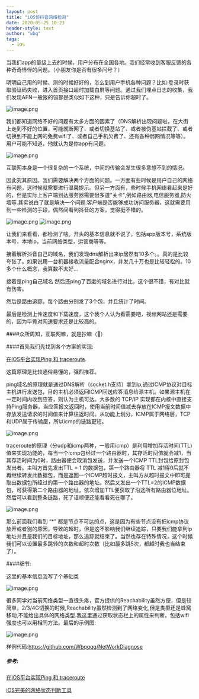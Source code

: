 ```yaml
---
layout: post
title: "iOS仿抖音网络检测"
date: 2020-05-25 10:23
header-style: text
author: "wbq"
tags: 
  - iOS
---
```


当我们app的量级上去的时候，用户分布在全国各地。我们经常收到客服反馈的各种奇奇怪怪的问题。（小朋友你是否有很多问号？）



明明自己用的时候、测的时候好好的，怎么到用户手机各种问题？比如:登录时获取验证码失败，进入首页接口超时加载白屏等问题。通过我们埋点日志的收集，我们发现AFN一般报的错都是类似如下这种，只是告诉你超时了。

![image.png](https://upload-images.jianshu.io/upload_images/2782305-7f3c875fac07777c.png?imageMogr2/auto-orient/strip%7CimageView2/2/w/1240)


我们都知道网络不好的问题有太多方面的因素了（DNS解析出现问题啦，在大街上走到不好的位置，可能就断网了、或者切换基站了、或者被伪基站拦截了、或者切换到不能上网的免费wifi了、或者自己手机欠费了、还有各种弱网情况等等）。用户可能不知道，他就认为是你app有问题。

![image.png](https://upload-images.jianshu.io/upload_images/2782305-813616753d0d1991.png?imageMogr2/auto-orient/strip%7CimageView2/2/w/1240)

互联网本身是一个很复杂的一个系统，中间的传输会发生很多意想不到的情况。

因此究其原因。我们需要解决两个方面的问题。一方面有些时候是用户自己的网络有问题，这时候就需要进行温馨提示。但另一方面有，些时候手机网络看起来是好的，但是实际上客户端到达服务器需要很多道"关卡",例如路由器,电信服务器,防火墙等.其实说白了就是解决一个问题:客户端是否能够成功访问服务器，这就需要用到一些检测的手段，偶然间看到抖音的方案，觉得挺不错的。



![image.png](https://upload-images.jianshu.io/upload_images/2782305-3d3c13b8aa86ce96.png?imageMogr2/auto-orient/strip%7CimageView2/2/w/1240)
![image.png](https://upload-images.jianshu.io/upload_images/2782305-2b51e2caa83cc528.png?imageMogr2/auto-orient/strip%7CimageView2/2/w/1240)



让我们来看看，都检测了啥。开头的基本信息就不说了，包括app版本号，系统版本号，本地ip，当前网络类型，运营商等等。

接着解析抖音自己的域名，我们发现dns解析出来ip居然有10多个。。真的是比较夸张了。如果说用一台机器接收流量配合nginx，并发几十万也是比较轻松的。10多个什么概念，我算数不太好...

接着是ping自己域名 然后还ping了百度的域名进行对比，这个很不错，有对比就有伤害。

然后是路由追踪，每个路由分别发了3个包，并且统计了时间。

最后是检测上传速度和下载速度，这个我个人认为看需要吧，视频网站还是需要的，因为毕竟对网速要求还是比较高的。




####众所周知，互联网嘛，就是抄嘛（🐶）

####首先我们先找到各个方案的实现:

 [在IOS平台实现Ping 和 traceroute](https://www.jianshu.com/p/dc15cd8acdfe).

这篇原理是比较通俗易懂的，强烈推荐。

ping域名的原理就是通过DNS解析（socket.h支持）拿到ip,通过ICMP协议对目标主机进行发送包，目的主机必须返回ICMP回送应答消息给源主机。如果源主机在一定时间内收到应答，则认为主机可达。大多数的 TCP/IP 实现都在内核中直接支持Ping服务器，当应答报文返回时，使用当前时间值减去存放在ICMP报文数据中存放发送请求的时间值来计算往返时间。从功能上划分，ICMP属于网络层，TCP和UDP属于传输层，所以icmp的链路更短。



![image.png](https://upload-images.jianshu.io/upload_images/2782305-dfd5183db3bc0205.png?imageMogr2/auto-orient/strip%7CimageView2/2/w/1240)



traceroute的原理（分udp和icmp两种，一般用icmp）是利用增加存活时间(TTL)值来实现功能的，每当一个icmp包经过一个路由器时，其存活时间值就会减1，当其存活时间为0时，路由器便会取消包发送，并发送一个ICMP TTL封包给原封包发出者。主叫方首先发出TTL = 1 的数据包，第一个路由器将 TTL 减1得0后就不再继续转发此数据包，而是返回一个ICMP超时报文，主叫方从超时报文中即可提取出数据包所经过的第一个路由器的地址。然后又发出一个TTL=2的ICMP数据包，可获得第二个路由器的地址，依次增加TTL便获取了沿途所有路由器位地址。 然后可以看到整条链路，死了话顺便还能看看死在哪了。




![image.png](https://upload-images.jianshu.io/upload_images/2782305-b6a36599eca4766e.png?imageMogr2/auto-orient/strip%7CimageView2/2/w/1240)



那么前面我们看到 “*” 都是节点不可达的点，这是因为有些节点没有把icmp协议放开或者别的原因，导致的超时，但是这不影响我们继续追踪，只要我们能拿到ip地址并且是我们的目标地址，那么追踪就结束了。当然也存在特殊情况，这个时候我们可以设置最多跳转的次数和超时次数（比如最多跳5次，都超时我也当结束了）。



####细节:

这里的基本信息我写了个基础类

![image.png](https://upload-images.jianshu.io/upload_images/2782305-c08552200b0e9b2f.png?imageMogr2/auto-orient/strip%7CimageView2/2/w/600)


很多同学对当前网络类型一直很头疼，官方提供的Reachability虽然方便，但是较简单，2/3/4G切换的时候,Reachability虽然检测到了网络变化,但是类型还是蜂窝移动,不能给出具体的网络类型.我这里通过获取状态栏上的属性来判断。包括wifi强度也可以用相同方法。最后的示例图:

![image.png](https://upload-images.jianshu.io/upload_images/2782305-501ec9324c889c03.png?imageMogr2/auto-orient/strip%7CimageView2/2/w/1240)



样例代码:https://github.com/Wbqqqq/NetWorkDiagnose





##### 参考:

 [在IOS平台实现Ping 和 traceroute](https://www.jianshu.com/p/dc15cd8acdfe)

[iOS完美的网络状态判断工具](https://github.com/iOSSinger/SGNetObserver)
